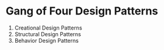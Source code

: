 # Gang of Four Design Patterns

1. Creational Design Patterns
2. Structural Design Patterns
3. Behavior Design Patterns

